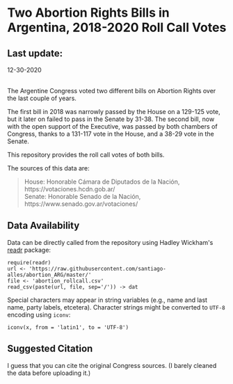 Two Abortion Rights Bills in Argentina, 2018-2020
Roll Call Votes
===============================================

Last update:
------------------
12-30-2020

</br >The Argentine Congress voted two different bills on Abortion Rights over the last couple of years.

The first bill in 2018 was narrowly passed by the House on a 129-125 vote, but it later on failed to pass in the Senate by 31-38. The second bill, now with the open support of the Executive, was passed by both chambers of Congress, thanks to a 131-117 vote in the House, and a 38-29 vote in the Senate.

This repository provides the roll call votes of both bills.

The sources of this data are:

<blockquote>
House: Honorable Cámara de Diputados de la Nación, https://votaciones.hcdn.gob.ar/</br >
Senate: Honorable Senado de la Nación, https://www.senado.gov.ar/votaciones/
</blockquote>

Data Availability
------------------

Data can be directly called from the repository using Hadley Wickham's <a href="https://cran.r-project.org/web/packages/readr/readr.pdf" target="_blank">readr</a> package:

<pre><code>require(readr)
url <- 'https://raw.githubusercontent.com/santiago-alles/abortion_ARG/master/'
file <- 'abortion_rollcall.csv'
read_csv(paste(url, file, sep='/')) -> dat
</code></pre>

Special characters may appear in string variables (e.g., name and last name, party labels, etcetera). Character strings might be converted to <code>UTF-8</code> encoding using <code>iconv</code>:

<pre><code>iconv(x, from = 'latin1', to = 'UTF-8')</code></pre>

Suggested Citation
------------------

I guess that you can cite the original Congress sources. (I barely cleaned the data before uploading it.)
